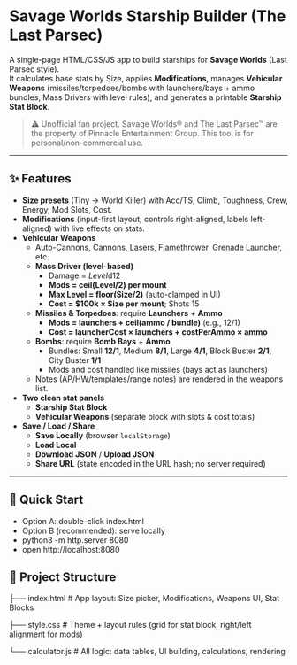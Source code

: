 # Savage Worlds Starship Builder (The Last Parsec)

A single-page HTML/CSS/JS app to build starships for **Savage Worlds** (Last Parsec style).  
It calculates base stats by Size, applies **Modifications**, manages **Vehicular Weapons** (missiles/torpedoes/bombs with launchers/bays + ammo bundles, Mass Drivers with level rules), and generates a printable **Starship Stat Block**.

> ⚠️ Unofficial fan project. Savage Worlds® and The Last Parsec™ are the property of Pinnacle Entertainment Group. This tool is for personal/non-commercial use.

---

## ✨ Features

- **Size presets** (Tiny → World Killer) with Acc/TS, Climb, Toughness, Crew, Energy, Mod Slots, Cost.
- **Modifications** (input-first layout; controls right-aligned, labels left-aligned) with live effects on stats.
- **Vehicular Weapons**
  - Auto-Cannons, Cannons, Lasers, Flamethrower, Grenade Launcher, etc.
  - **Mass Driver (level-based)**  
    - Damage = *Level*d12  
    - **Mods = ceil(Level/2) per mount**  
    - **Max Level = floor(Size/2)** (auto-clamped in UI)  
    - **Cost = $100k × Size per mount**; Shots 15
  - **Missiles & Torpedoes**: require **Launchers** + **Ammo**  
    - **Mods = launchers + ceil(ammo / bundle)** (e.g., 12/1)  
    - **Cost = launcherCost × launchers + costPerAmmo × ammo**
  - **Bombs**: require **Bomb Bays** + **Ammo**  
    - Bundles: Small **12/1**, Medium **8/1**, Large **4/1**, Block Buster **2/1**, City Buster **1/1**  
    - Mods and cost handled like missiles (bays act as launchers)
  - Notes (AP/HW/templates/range notes) are rendered in the weapons list.
- **Two clean stat panels**
  - **Starship Stat Block**
  - **Vehicular Weapons** (separate block with slots & cost totals)
- **Save / Load / Share**
  - **Save Locally** (browser `localStorage`)
  - **Load Local**
  - **Download JSON** / **Upload JSON**
  - **Share URL** (state encoded in the URL hash; no server required)

---

## 🚀 Quick Start
- Option A: double-click index.html
- Option B (recommended): serve locally
- python3 -m http.server 8080
- open http://localhost:8080

## 📁 Project Structure
├── index.html        # App layout: Size picker, Modifications, Weapons UI, Stat Blocks

├── style.css         # Theme + layout rules (grid for stat block; right/left alignment for mods)

└── calculator.js     # All logic: data tables, UI building, calculations, rendering
